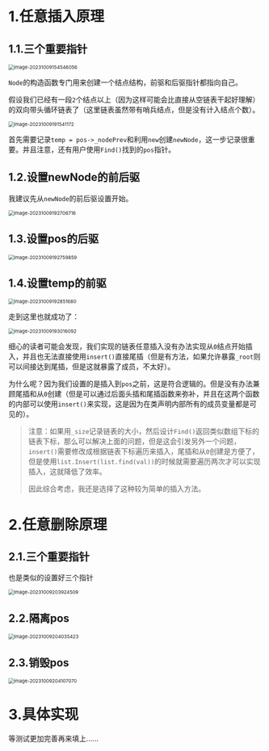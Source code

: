 # 1.任意插入原理

## 1.1.三个重要指针

<img src="./assets/image-20231009154546056.png" alt="image-20231009154546056" style="zoom:67%;" />

`Node`的构造函数专门用来创建一个结点结构，前驱和后驱指针都指向自己。

假设我们已经有一段`2`个结点以上（因为这样可能会比直接从空链表干起好理解）的双向带头循环链表了（这里链表虽然带有哨兵结点，但是没有计入结点个数）。

<img src="./assets/image-20231009191541172.png" alt="image-20231009191541172" style="zoom:67%;" />

首先需要记录`temp = pos->_nodePrev`和利用`new`创建`newNode`，这一步记录很重要。并且注意，还有用户使用`Find()`找到的`pos`指针。

## 1.2.设置newNode的前后驱

我建议先从`newNode`的前后驱设置开始。

<img src="./assets/image-20231009192706716.png" alt="image-20231009192706716" style="zoom:67%;" />

## 1.3.设置pos的后驱

<img src="./assets/image-20231009192759859.png" alt="image-20231009192759859" style="zoom:67%;" />

## 1.4.设置temp的前驱

<img src="./assets/image-20231009192851680.png" alt="image-20231009192851680" style="zoom:67%;" />

走到这里也就成功了：

<img src="./assets/image-20231009193016092.png" alt="image-20231009193016092" style="zoom:67%;" />

细心的读者可能会发现，我们实现的链表任意插入没有办法实现从`0`结点开始插入，并且也无法直接使用`insert()`直接尾插（但是有方法，如果允许暴露`_root`则可以间接达到尾插，但是这就暴露了成员，不太好）。

为什么呢？因为我们设置的是插入到`pos`之前，这是符合逻辑的。但是没有办法兼顾尾插和从`0`创建（但是可以通过后面头插和尾插函数来弥补，并且在这两个函数的内部可以使用`insert()`来实现，这是因为在类声明内部所有的成员变量都是可见的）。

>   注意：如果用`_size`记录链表的大小，然后设计`Find()`返回类似数组下标的链表下标，那么可以解决上面的问题，但是这会引发另外一个问题，`insert()`需要修改成根据链表下标遍历来插入，尾插和从`0`创建是方便了，但是使用`list.Insert(list.find(val))`的时候就需要遍历两次才可以实现插入，这就降低了效率。
>
>   因此综合考虑，我还是选择了这种较为简单的插入方法。

# 2.任意删除原理

## 2.1.三个重要指针

也是类似的设置好三个指针

<img src="./assets/image-20231009203924509.png" alt="image-20231009203924509" style="zoom:67%;" />

## 2.2.隔离pos

<img src="./assets/image-20231009204035423.png" alt="image-20231009204035423" style="zoom:67%;" />

## 2.3.销毁pos

<img src="./assets/image-20231009204107070.png" alt="image-20231009204107070" style="zoom:67%;" />

# 3.具体实现

等测试更加完善再来填上......



